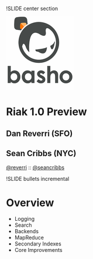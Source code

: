 !SLIDE center section

![Basho Technologies](basho.gif) 
 
# Riak 1.0 Preview

## Dan Reverri (SFO)
## Sean Cribbs (NYC)

[@reverri](http://twitter.com/#!/reverri) :: [@seancribbs](http://twitter.com/#!/seancribbs)

!SLIDE bullets incremental

# Overview

* Logging
* Search
* Backends
* MapReduce
* Secondary Indexes
* Core Improvements
